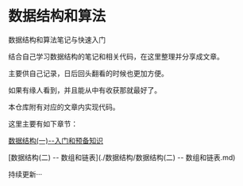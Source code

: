 # 数据结构和算法

数据结构和算法笔记与快速入门

结合自己学习数据结构的笔记和相关代码，在这里整理并分享成文章。

主要供自己记录，日后回头翻看的时候也更加方便。

如果有缘人看到，并且能从中有收获那就最好了。

本仓库附有对应的文章内实现代码。

这里主要有如下章节：

[数据结构(一)--入门和预备知识](./数据结构/数据结构(一)--入门和预备知识.md)

[数据结构(二) -- 数组和链表](./数据结构/数据结构(二) -- 数组和链表.md)

持续更新···

